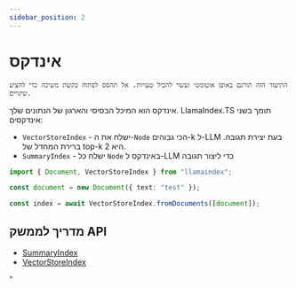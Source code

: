 ```yaml
---
sidebar_position: 2
---
```


# אינדקס

`התיעוד הזה תורגם באופן אוטומטי ועשוי להכיל טעויות. אל תהסס לפתוח בקשת משיכה כדי להציע שינויים.`

אינדקס הוא המיכל הבסיסי והארגון של הנתונים שלך. LlamaIndex.TS תומך בשני אינדקסים:

- `VectorStoreIndex` - ישלח את ה-`Node` הכי גבוהים-k ל-LLM בעת יצירת תגובה. ברירת המחדל של top-k היא 2.
- `SummaryIndex` - ישלח כל `Node` באינדקס ל-LLM כדי ליצור תגובה

```typescript
import { Document, VectorStoreIndex } from "llamaindex";

const document = new Document({ text: "test" });

const index = await VectorStoreIndex.fromDocuments([document]);
```

## מדריך לממשק API

- [SummaryIndex](../../api/classes/SummaryIndex.md)
- [VectorStoreIndex](../../api/classes/VectorStoreIndex.md)

"
